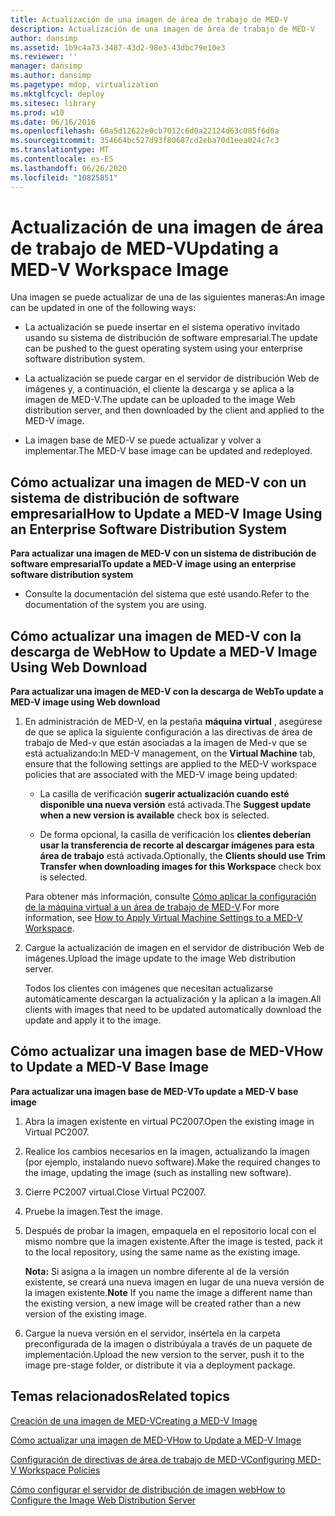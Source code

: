 ```yaml
---
title: Actualización de una imagen de área de trabajo de MED-V
description: Actualización de una imagen de área de trabajo de MED-V
author: dansimp
ms.assetid: 1b9c4a73-3487-43d2-98e3-43dbc79e10e3
ms.reviewer: ''
manager: dansimp
ms.author: dansimp
ms.pagetype: mdop, virtualization
ms.mktglfcycl: deploy
ms.sitesec: library
ms.prod: w10
ms.date: 06/16/2016
ms.openlocfilehash: 60a5d12622e0cb7012c6d0a22124d63c085f6d0a
ms.sourcegitcommit: 354664bc527d93f80687cd2eba70d1eea024c7c3
ms.translationtype: MT
ms.contentlocale: es-ES
ms.lasthandoff: 06/26/2020
ms.locfileid: "10825851"
---
```

# <span data-ttu-id="e6007-103">Actualización de una imagen de área de trabajo de MED-V</span><span class="sxs-lookup"><span data-stu-id="e6007-103">Updating a MED-V Workspace Image</span></span>


<span data-ttu-id="e6007-104">Una imagen se puede actualizar de una de las siguientes maneras:</span><span class="sxs-lookup"><span data-stu-id="e6007-104">An image can be updated in one of the following ways:</span></span>

-   <span data-ttu-id="e6007-105">La actualización se puede insertar en el sistema operativo invitado usando su sistema de distribución de software empresarial.</span><span class="sxs-lookup"><span data-stu-id="e6007-105">The update can be pushed to the guest operating system using your enterprise software distribution system.</span></span>

-   <span data-ttu-id="e6007-106">La actualización se puede cargar en el servidor de distribución Web de imágenes y, a continuación, el cliente la descarga y se aplica a la imagen de MED-V.</span><span class="sxs-lookup"><span data-stu-id="e6007-106">The update can be uploaded to the image Web distribution server, and then downloaded by the client and applied to the MED-V image.</span></span>

-   <span data-ttu-id="e6007-107">La imagen base de MED-V se puede actualizar y volver a implementar.</span><span class="sxs-lookup"><span data-stu-id="e6007-107">The MED-V base image can be updated and redeployed.</span></span>

## <a href="" id="bkmk-howtoupdateamedvimageusinganesd"></a><span data-ttu-id="e6007-108">Cómo actualizar una imagen de MED-V con un sistema de distribución de software empresarial</span><span class="sxs-lookup"><span data-stu-id="e6007-108">How to Update a MED-V Image Using an Enterprise Software Distribution System</span></span>


**<span data-ttu-id="e6007-109">Para actualizar una imagen de MED-V con un sistema de distribución de software empresarial</span><span class="sxs-lookup"><span data-stu-id="e6007-109">To update a MED-V image using an enterprise software distribution system</span></span>**

-   <span data-ttu-id="e6007-110">Consulte la documentación del sistema que esté usando.</span><span class="sxs-lookup"><span data-stu-id="e6007-110">Refer to the documentation of the system you are using.</span></span>

## <a href="" id="bkmk-howtoupdateamedvimageusingwebdownload"></a><span data-ttu-id="e6007-111">Cómo actualizar una imagen de MED-V con la descarga de Web</span><span class="sxs-lookup"><span data-stu-id="e6007-111">How to Update a MED-V Image Using Web Download</span></span>


**<span data-ttu-id="e6007-112">Para actualizar una imagen de MED-V con la descarga de Web</span><span class="sxs-lookup"><span data-stu-id="e6007-112">To update a MED-V image using Web download</span></span>**

1.  <span data-ttu-id="e6007-113">En administración de MED-V, en la pestaña **máquina virtual** , asegúrese de que se aplica la siguiente configuración a las directivas de área de trabajo de Med-v que están asociadas a la imagen de Med-v que se está actualizando:</span><span class="sxs-lookup"><span data-stu-id="e6007-113">In MED-V management, on the **Virtual Machine** tab, ensure that the following settings are applied to the MED-V workspace policies that are associated with the MED-V image being updated:</span></span>

    -   <span data-ttu-id="e6007-114">La casilla de verificación **sugerir actualización cuando esté disponible una nueva versión** está activada.</span><span class="sxs-lookup"><span data-stu-id="e6007-114">The **Suggest update when a new version is available** check box is selected.</span></span>

    -   <span data-ttu-id="e6007-115">De forma opcional, la casilla de verificación los **clientes deberían usar la transferencia de recorte al descargar imágenes para esta área de trabajo** está activada.</span><span class="sxs-lookup"><span data-stu-id="e6007-115">Optionally, the **Clients should use Trim Transfer when downloading images for this Workspace** check box is selected.</span></span>

    <span data-ttu-id="e6007-116">Para obtener más información, consulte [Cómo aplicar la configuración de la máquina virtual a un área de trabajo de MED-V](how-to-apply-virtual-machine-settings-to-a-med-v-workspace.md).</span><span class="sxs-lookup"><span data-stu-id="e6007-116">For more information, see [How to Apply Virtual Machine Settings to a MED-V Workspace](how-to-apply-virtual-machine-settings-to-a-med-v-workspace.md).</span></span>

2.  <span data-ttu-id="e6007-117">Cargue la actualización de imagen en el servidor de distribución Web de imágenes.</span><span class="sxs-lookup"><span data-stu-id="e6007-117">Upload the image update to the image Web distribution server.</span></span>

    <span data-ttu-id="e6007-118">Todos los clientes con imágenes que necesitan actualizarse automáticamente descargan la actualización y la aplican a la imagen.</span><span class="sxs-lookup"><span data-stu-id="e6007-118">All clients with images that need to be updated automatically download the update and apply it to the image.</span></span>

## <a href="" id="bkmk-howtoupdateamedvbaseimage"></a><span data-ttu-id="e6007-119">Cómo actualizar una imagen base de MED-V</span><span class="sxs-lookup"><span data-stu-id="e6007-119">How to Update a MED-V Base Image</span></span>


**<span data-ttu-id="e6007-120">Para actualizar una imagen base de MED-V</span><span class="sxs-lookup"><span data-stu-id="e6007-120">To update a MED-V base image</span></span>**

1.  <span data-ttu-id="e6007-121">Abra la imagen existente en virtual PC2007.</span><span class="sxs-lookup"><span data-stu-id="e6007-121">Open the existing image in Virtual PC2007.</span></span>

2.  <span data-ttu-id="e6007-122">Realice los cambios necesarios en la imagen, actualizando la imagen (por ejemplo, instalando nuevo software).</span><span class="sxs-lookup"><span data-stu-id="e6007-122">Make the required changes to the image, updating the image (such as installing new software).</span></span>

3.  <span data-ttu-id="e6007-123">Cierre PC2007 virtual.</span><span class="sxs-lookup"><span data-stu-id="e6007-123">Close Virtual PC2007.</span></span>

4.  <span data-ttu-id="e6007-124">Pruebe la imagen.</span><span class="sxs-lookup"><span data-stu-id="e6007-124">Test the image.</span></span>

5.  <span data-ttu-id="e6007-125">Después de probar la imagen, empaquela en el repositorio local con el mismo nombre que la imagen existente.</span><span class="sxs-lookup"><span data-stu-id="e6007-125">After the image is tested, pack it to the local repository, using the same name as the existing image.</span></span>

    <span data-ttu-id="e6007-126">**Nota:**  Si asigna a la imagen un nombre diferente al de la versión existente, se creará una nueva imagen en lugar de una nueva versión de la imagen existente.</span><span class="sxs-lookup"><span data-stu-id="e6007-126">**Note** If you name the image a different name than the existing version, a new image will be created rather than a new version of the existing image.</span></span>

     

6.  <span data-ttu-id="e6007-127">Cargue la nueva versión en el servidor, insértela en la carpeta preconfigurada de la imagen o distribúyala a través de un paquete de implementación.</span><span class="sxs-lookup"><span data-stu-id="e6007-127">Upload the new version to the server, push it to the image pre-stage folder, or distribute it via a deployment package.</span></span>

## <span data-ttu-id="e6007-128">Temas relacionados</span><span class="sxs-lookup"><span data-stu-id="e6007-128">Related topics</span></span>


[<span data-ttu-id="e6007-129">Creación de una imagen de MED-V</span><span class="sxs-lookup"><span data-stu-id="e6007-129">Creating a MED-V Image</span></span>](creating-a-med-v-image.md)

[<span data-ttu-id="e6007-130">Cómo actualizar una imagen de MED-V</span><span class="sxs-lookup"><span data-stu-id="e6007-130">How to Update a MED-V Image</span></span>](how-to-update-a-med-v-image.md)

[<span data-ttu-id="e6007-131">Configuración de directivas de área de trabajo de MED-V</span><span class="sxs-lookup"><span data-stu-id="e6007-131">Configuring MED-V Workspace Policies</span></span>](configuring-med-v-workspace-policies.md)

[<span data-ttu-id="e6007-132">Cómo configurar el servidor de distribución de imagen web</span><span class="sxs-lookup"><span data-stu-id="e6007-132">How to Configure the Image Web Distribution Server</span></span>](how-to-configure-the-image-web-distribution-server.md)

 

 





